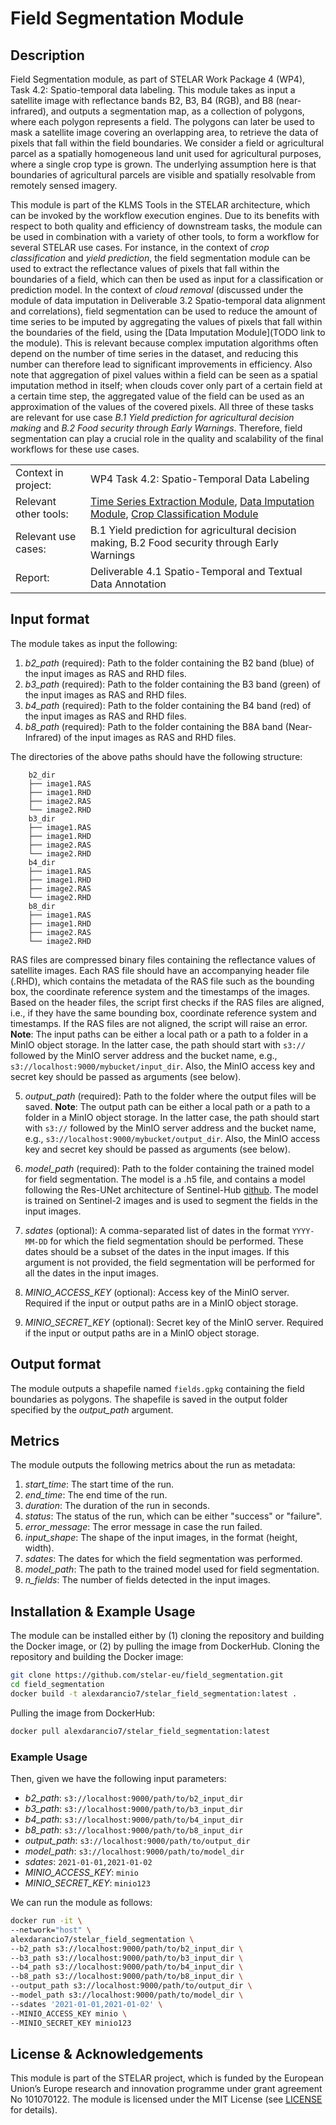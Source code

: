 # Field Segmentation Module
## Description
Field Segmentation module, as part of STELAR Work Package 4 (WP4), Task 4.2: Spatio-temporal data labeling.
This module takes as input a satellite image with reflectance bands B2, B3, B4 (RGB), and B8 (near-infrared), and outputs a segmentation map, as a collection of polygons, where each polygon represents a field. 
The polygons can later be used to mask a satellite image covering an overlapping area, to retrieve the data of pixels that fall within the field boundaries. 
We consider a field or agricultural parcel as a spatially homogeneous land unit used for agricultural purposes, where a single crop type is grown. The underlying assumption here is that boundaries of agricultural parcels are visible and spatially resolvable from remotely sensed imagery.

This module is part of the KLMS Tools in the STELAR architecture, which can be invoked by the workflow execution engines. Due to its benefits with respect to both quality and efficiency of downstream tasks, the module can be used in combination with a
variety of other tools, to form a workflow for several STELAR use cases. For instance, in the context of *crop classification* and *yield prediction*, the field segmentation module can be used to extract the reflectance values of pixels that fall within the boundaries of a field, which can then be used as input for a classification or prediction model. 
In the context of *cloud removal* (discussed under the module of data imputation in Deliverable 3.2 Spatio-temporal data alignment and correlations), field segmentation can be used to reduce the amount of time series to be imputed by aggregating the values of pixels that fall within the boundaries of the field, using the [Data Imputation Module](TODO link to the module).
This is relevant because complex imputation algorithms often depend on the number of time series in the dataset, and reducing this number can therefore lead to significant improvements in efficiency. 
Also note that aggregation of pixel values within a field can be seen as a spatial imputation method in itself; when clouds cover only part of a certain field at a certain time step, the aggregated value of the field can be used as an approximation of
the values of the covered pixels. 
All three of these tasks are relevant for use case *B.1 Yield prediction for agricultural decision making* and *B.2 Food security through Early Warnings*. 
Therefore, field segmentation can play a crucial role in the quality and scalability of the final workflows for these use
cases.

|  |  |
| --- | --- |
| Context in project: | WP4 Task 4.2: Spatio-Temporal Data Labeling |
| Relevant other tools: | [Time Series Extraction Module](https://github.com/stelar-eu/spatiotemporal_timeseries_extraction), [Data Imputation Module](TODO:LINK), [Crop Classification Module](TODO:LINK) |
| Relevant use cases: | B.1 Yield prediction for agricultural decision making, B.2 Food security through Early Warnings |
| Report: | Deliverable 4.1 Spatio-Temporal and Textual Data Annotation |

## Input format
The module takes as input the following:
1. *b2_path* (required): Path to the folder containing the B2 band (blue) of the input images as RAS and RHD files.
2. *b3_path* (required): Path to the folder containing the B3 band (green) of the input images as RAS and RHD files.
3. *b4_path* (required): Path to the folder containing the B4 band (red) of the input images as RAS and RHD files.
4. *b8_path* (required): Path to the folder containing the B8A band (Near-Infrared) of the input images as RAS and RHD files.

The directories of the above paths should have the following structure:
```
    b2_dir
    ├── image1.RAS
    ├── image1.RHD
    ├── image2.RAS
    └── image2.RHD
    b3_dir
    ├── image1.RAS
    ├── image1.RHD
    ├── image2.RAS
    └── image2.RHD
    b4_dir
    ├── image1.RAS
    ├── image1.RHD
    ├── image2.RAS
    └── image2.RHD
    b8_dir
    ├── image1.RAS
    ├── image1.RHD
    ├── image2.RAS
    └── image2.RHD
```
RAS files are compressed binary files containing the reflectance values of satellite images. 
Each RAS file should have an accompanying header file (.RHD), which contains the metadata of the RAS file such as the bounding box, the coordinate reference system and the timestamps of the images. 
Based on the header files, the script first checks if the RAS files are aligned, i.e., if they have the same bounding box, coordinate reference system and timestamps. 
If the RAS files are not aligned, the script will raise an error.
**Note**: The input paths can be either a local path or a path to a folder in a MinIO object storage. In the latter case, the path should start with `s3://` followed by the MinIO server address and the bucket name, e.g., `s3://localhost:9000/mybucket/input_dir`. Also, the MinIO access key and secret key should be passed as arguments (see below).

5. *output_path* (required): Path to the folder where the output files will be saved. 
**Note**: The output path can be either a local path or a path to a folder in a MinIO object storage. In the latter case, the path should start with `s3://` followed by the MinIO server address and the bucket name, e.g., `s3://localhost:9000/mybucket/output_dir`. Also, the MinIO access key and secret key should be passed as arguments (see below).

6. *model_path* (required): Path to the folder containing the trained model for field segmentation. The model is a .h5 file, and contains a model following the Res-UNet architecture of Sentinel-Hub [github](https://github.com/sentinel-hub/field-delineation). The model is trained on Sentinel-2 images and is used to segment the fields in the input images.

7. *sdates* (optional): A comma-separated list of dates in the format `YYYY-MM-DD` for which the field segmentation should be performed. These dates should be a subset of the dates in the input images. If this argument is not provided, the field segmentation will be performed for all the dates in the input images.

8. *MINIO_ACCESS_KEY* (optional): Access key of the MinIO server. Required if the input or output paths are in a MinIO object storage.

9. *MINIO_SECRET_KEY* (optional): Secret key of the MinIO server. Required if the input or output paths are in a MinIO object storage.

## Output format
The module outputs a shapefile named `fields.gpkg`  containing the field boundaries as polygons. The shapefile is saved in the output folder specified by the *output_path* argument.

## Metrics
The module outputs the following metrics about the run as metadata:
1. *start_time*: The start time of the run.
2. *end_time*: The end time of the run.
3. *duration*: The duration of the run in seconds.
4. *status*: The status of the run, which can be either "success" or "failure".
5. *error_message*: The error message in case the run failed.
6. *input_shape*: The shape of the input images, in the format (height, width).
7. *sdates*: The dates for which the field segmentation was performed.
8. *model_path*: The path to the trained model used for field segmentation.
9. *n_fields*: The number of fields detected in the input images.

## Installation & Example Usage
The module can be installed either by (1) cloning the repository and building the Docker image, or (2) by pulling the image from DockerHub.
Cloning the repository and building the Docker image:
```bash
git clone https://github.com/stelar-eu/field_segmentation.git
cd field_segmentation
docker build -t alexdarancio7/stelar_field_segmentation:latest .
```
Pulling the image from DockerHub:
```bash
docker pull alexdarancio7/stelar_field_segmentation:latest
```
### Example Usage
Then, given we have the following input parameters:
- *b2_path*: `s3://localhost:9000/path/to/b2_input_dir`
- *b3_path*: `s3://localhost:9000/path/to/b3_input_dir`
- *b4_path*: `s3://localhost:9000/path/to/b4_input_dir`
- *b8_path*: `s3://localhost:9000/path/to/b8_input_dir`
- *output_path*: `s3://localhost:9000/path/to/output_dir`
- *model_path*: `s3://localhost:9000/path/to/model_dir`
- *sdates*: `2021-01-01,2021-01-02`
- *MINIO_ACCESS_KEY*: `minio`
- *MINIO_SECRET_KEY*: `minio123`

We can run the module as follows:
```bash
docker run -it \
--network="host" \
alexdarancio7/stelar_field_segmentation \
--b2_path s3://localhost:9000/path/to/b2_input_dir \
--b3_path s3://localhost:9000/path/to/b3_input_dir \
--b4_path s3://localhost:9000/path/to/b4_input_dir \
--b8_path s3://localhost:9000/path/to/b8_input_dir \
--output_path s3://localhost:9000/path/to/output_dir \
--model_path s3://localhost:9000/path/to/model_dir \
--sdates '2021-01-01,2021-01-02' \
--MINIO_ACCESS_KEY minio \
--MINIO_SECRET_KEY minio123
```

## License & Acknowledgements
This module is part of the STELAR project, which is funded by the European Union’s Europe research and innovation programme under grant agreement No 101070122.
The module is licensed under the MIT License (see [LICENSE](LICENSE) for details).